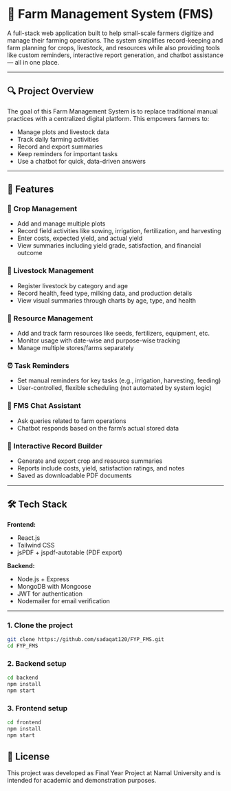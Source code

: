 # 🌾 Farm Management System (FMS)

A full-stack web application built to help small-scale farmers digitize and manage their farming operations. The system simplifies record-keeping and farm planning for crops, livestock, and resources while also providing tools like custom reminders, interactive report generation, and chatbot assistance — all in one place.

---

## 🔍 Project Overview

The goal of this Farm Management System is to replace traditional manual practices with a centralized digital platform. This empowers farmers to:
- Manage plots and livestock data
- Track daily farming activities
- Record and export summaries
- Keep reminders for important tasks
- Use a chatbot for quick, data-driven answers

---

## 🚀 Features

### 🌱 Crop Management
- Add and manage multiple plots
- Record field activities like sowing, irrigation, fertilization, and harvesting
- Enter costs, expected yield, and actual yield
- View summaries including yield grade, satisfaction, and financial outcome

### 🐄 Livestock Management
- Register livestock by category and age
- Record health, feed type, milking data, and production details
- View visual summaries through charts by age, type, and health

### 🧪 Resource Management
- Add and track farm resources like seeds, fertilizers, equipment, etc.
- Monitor usage with date-wise and purpose-wise tracking
- Manage multiple stores/farms separately

### ⏰ Task Reminders
- Set manual reminders for key tasks (e.g., irrigation, harvesting, feeding)
- User-controlled, flexible scheduling (not automated by system logic)

### 🤖 FMS Chat Assistant
- Ask queries related to farm operations
- Chatbot responds based on the farm’s actual stored data

### 📄 Interactive Record Builder
- Generate and export crop and resource summaries
- Reports include costs, yield, satisfaction ratings, and notes
- Saved as downloadable PDF documents

---

## 🛠️ Tech Stack

**Frontend:**  
- React.js  
- Tailwind CSS  
- jsPDF + jspdf-autotable (PDF export)  

**Backend:**  
- Node.js + Express  
- MongoDB with Mongoose  
- JWT for authentication  
- Nodemailer for email verification

---

### 1. Clone the project
```bash
git clone https://github.com/sadaqat120/FYP_FMS.git
cd FYP_FMS
```

### 2. Backend setup
```bash
cd backend
npm install
npm start
```

### 3. Frontend setup
```bash
cd frontend
npm install
npm start
```

## 📃 License

This project was developed as Final Year Project at Namal University and is intended for academic and demonstration purposes.
